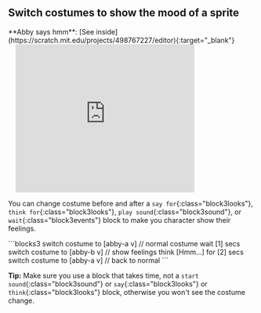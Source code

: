 ## Switch costumes to show the mood of a sprite

<div style="display: flex; flex-wrap: wrap">
<div style="flex-basis: 380px; flex-grow: 1">
**Abby says hmm**: [See inside](https://scratch.mit.edu/projects/498767227/editor){:target="_blank"}
<div class="scratch-preview" style="margin-left: 15px;">
  <iframe allowtransparency="true" width="365" height="302" src="https://scratch.mit.edu/projects/embed/498767227/?autostart=false" frameborder="0"></iframe>
</div>

You can change costume before and after a `say for`{:class="block3looks"}, `think for`{:class="block3looks"}, `play sound`{:class="block3sound"}, or `wait`{:class="block3events"} block to make you character show their feelings.
</div>
<div>
```blocks3
switch costume to [abby-a v] // normal costume
wait [1] secs
switch costume to [abby-b v] // show feelings
think [Hmm...] for [2] secs
switch costume to [abby-a v] // back to normal
```

**Tip:** Make sure you use a block that takes time, not a `start sound`{:class="block3sound"} or `say`{:class="block3looks"} or `think`{:class="block3looks"} block, otherwise you won't see the costume change.
</div>
</div>
